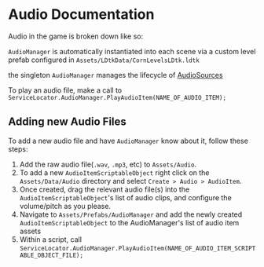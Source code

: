 # Audio Documentation

Audio in the game is broken down like so:

`AudioManager` is automatically instantiated into each scene via a custom level
prefab configured in `Assets/LDtkData/CornLevelsLDtk.ldtk`

the singleton `AudioManager` manages the lifecycle of [AudioSources](https://docs.unity3d.com/ScriptReference/AudioSource.html)

To play an audio file, make a call to `ServiceLocator.AudioManager.PlayAudioItem(NAME_OF_AUDIO_ITEM);`

## Adding new Audio Files

To add a new audio file and have `AudioManager` know about it, follow these steps:

1. Add the raw audio file(`.wav`, `.mp3`, etc) to `Assets/Audio`.
2. To add a new `AudioItemScriptableObject` right click on the `Assets/Data/Audio` directory
   and select `Create > Audio > AudioItem`.
3. Once created, drag the relevant audio file(s) into the `AudioItemScriptableObject`'s
   list of audio clips, and configure the volume/pitch as you please.
4. Navigate to `Assets/Prefabs/AudioManager` and add the newly created `AudioItemScriptableObject`
   to the AudioManager's list of audio item assets
5. Within a script, call `ServiceLocator.AudioManager.PlayAudioItem(NAME_OF_AUDIO_ITEM_SCRIPTABLE_OBJECT_FILE);`
